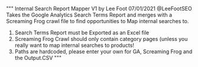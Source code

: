 """ Internal Search Report Mapper V1 by Lee Foot 07/01/2021 @LeeFootSEO
Takes the Google Analytics Search Terms Report and merges with a Screaming Frog crawl file to find opportunities to Map
internal searches to.

1) Search Terms Report must be Exported as an Excel file
2) Screaming Frog Crawl should only contain category pages (unless you really want to map internal searches to products!
3) Paths are hardcoded, please enter your own for GA, Screaming Frog and the Output.CSV
"""